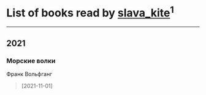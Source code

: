 # List of books read by [slava_kite](http://vk.com/id134671934)<sup>1</sup>
---

## 2021

### Морские волки
Франк Вольфганг
> [2021-11-01] 



